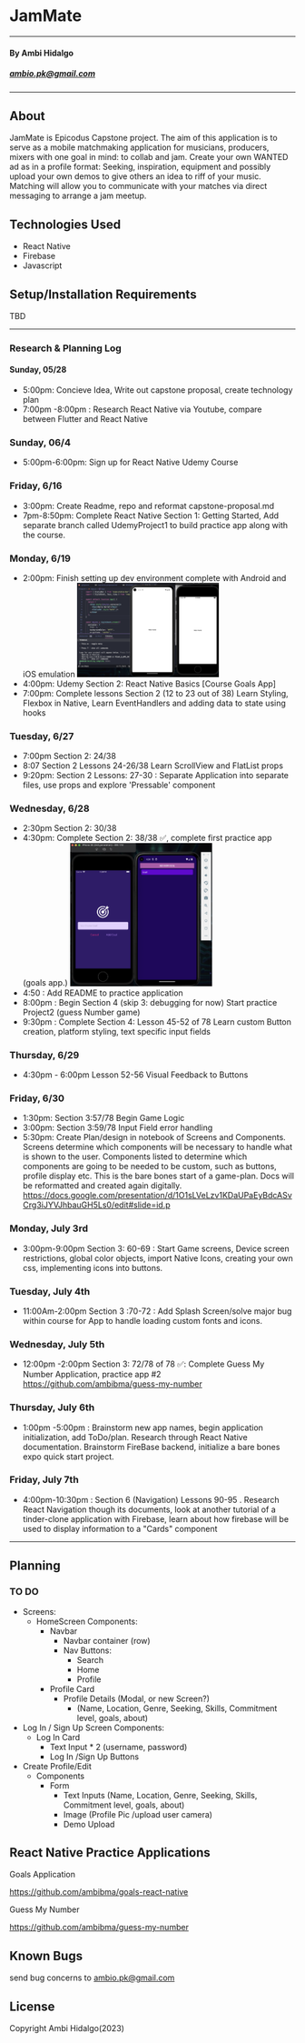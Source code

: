 # JamMate

---
#### By Ambi Hidalgo
##### ambio.pk@gmail.com 

---
## About 
JamMate is Epicodus Capstone project. The aim of this application is to serve as a mobile matchmaking application for musicians, producers, mixers with one goal in mind: to collab and jam. Create your own WANTED ad as in a profile format: Seeking, inspiration, equipment and possibly upload your own demos to give others an idea to riff of your music. Matching will allow you to communicate with your matches via direct messaging to arrange a jam meetup. 


## Technologies Used
* React Native
* Firebase
* Javascript


## Setup/Installation Requirements
TBD

---



### Research & Planning Log
#### Sunday, 05/28
* 5:00pm: Concieve Idea, Write out capstone proposal, create technology plan
* 7:00pm -8:00pm : Research React Native via Youtube, compare between Flutter and React Native 

### Sunday, 06/4 

* 5:00pm-6:00pm: Sign up for React Native Udemy Course

### Friday, 6/16

* 3:00pm: Create Readme, repo and reformat capstone-proposal.md
* 7pm-8:50pm: Complete React Native Section 1: Getting Started, Add separate branch called UdemyProject1 to build practice app along with the course.

### Monday, 6/19

* 2:00pm: Finish setting up dev environment complete with Android and iOS emulation
         <img src  = ./DevLogImg/log1.png width= '250'> 
* 4:00pm: Udemy Section 2: React Native Basics [Course Goals App]
* 7:00pm: Complete lessons Section 2 (12 to 23 out of 38) Learn Styling, Flexbox in Native, Learn  EventHandlers and adding data to state using hooks


### Tuesday, 6/27
* 7:00pm  Section 2: 24/38  
* 8:07 Section 2 Lessons 24-26/38 Learn ScrollView and FlatList props
* 9:20pm: Section 2  Lessons: 27-30 : Separate Application into separate  files, use props and explore 'Pressable' component 

### Wednesday, 6/28
* 2:30pm Section 2: 30/38 
* 4:30pm: Complete Section 2: 38/38 ✅, complete first practice app (goals app.)
    <img src='./DevLogImg/log2.png' width='250'>
* 4:50 : Add README to practice application 
* 8:00pm : Begin Section 4 (skip 3: debugging for now) Start practice Project2 (guess Number game)
* 9:30pm :  Complete Section 4: Lesson 45-52 of 78 Learn custom Button creation, platform styling, text specific input fields

### Thursday, 6/29
* 4:30pm - 6:00pm Lesson 52-56 Visual Feedback to Buttons

### Friday, 6/30
* 1:30pm: Section 3:57/78 Begin Game Logic
* 3:00pm: Section 3:59/78 Input Field error handling
* 5:30pm: Create Plan/design in notebook of Screens and Components. Screens determine which components will be necessary to handle what is shown to the user. Components listed to determine which components are going to be needed to be custom, such as buttons, profile display etc. This is the bare bones start of a game-plan. Docs will be reformatted and created again digitally.
    https://docs.google.com/presentation/d/1O1sLVeLzv1KDaUPaEyBdcASvCrg3iJYVJhbauGH5Ls0/edit#slide=id.p

### Monday, July 3rd

* 3:00pm-9:00pm Section 3: 60-69 : Start Game screens, Device screen restrictions, global color objects, import Native Icons, creating your own css, implementing icons into buttons.

### Tuesday, July 4th

* 11:00Am-2:00pm Section 3 :70-72 : Add Splash Screen/solve major bug within course for App to handle loading custom fonts and icons.

### Wednesday, July 5th  

* 12:00pm -2:00pm Section 3: 72/78 of 78 ✅: Complete Guess My Number Application, practice app #2
    https://github.com/ambibma/guess-my-number

### Thursday, July 6th
* 1:00pm -5:00pm : Brainstorm new app names, begin application initialization, add ToDo/plan. Research through React Native documentation. Brainstorm FireBase backend, initialize a bare bones expo quick start project. 

### Friday, July 7th
* 4:00pm-10:30pm : Section 6 (Navigation) Lessons 90-95 . Research React Navigation though its documents, look at another tutorial of a tinder-clone application with Firebase, learn about how firebase will be used to display information to a "Cards" component

---

## Planning
### TO DO
* Screens:
  * HomeScreen
    Components:
    * Navbar
      * Navbar container (row)
      * Nav Buttons:
        * Search
        * Home
        * Profile
    * Profile Card
      * Profile Details (Modal, or new Screen?)
        * (Name, Location, Genre, Seeking, Skills, Commitment level, goals, about)
* Log In / Sign Up Screen
    Components:
    * Log In Card
      * Text Input * 2 (username, password)
      * Log In /Sign Up Buttons
* Create Profile/Edit
    * Components
      * Form
        * Text Inputs (Name, Location, Genre, Seeking, Skills, Commitment level, goals, about)
        * Image (Profile Pic /upload user camera)
        * Demo Upload


## React Native Practice Applications
Goals Application 

https://github.com/ambibma/goals-react-native

Guess My Number

https://github.com/ambibma/guess-my-number

    
## Known Bugs


send bug concerns to ambio.pk@gmail.com

## License


Copyright Ambi Hidalgo(2023)